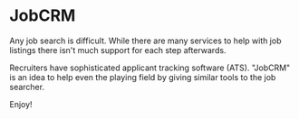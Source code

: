 # JobCRM

Any job search is difficult.  While there are many services to help with job listings there isn't much support for each step afterwards.

Recruiters have sophisticated applicant tracking software (ATS).  "JobCRM" is an idea to help even the playing field by giving similar tools to the job searcher.

Enjoy!
